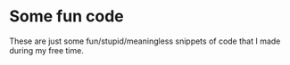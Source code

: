# Some fun code
These are just some fun/stupid/meaningless snippets of code that I made during my free time.
